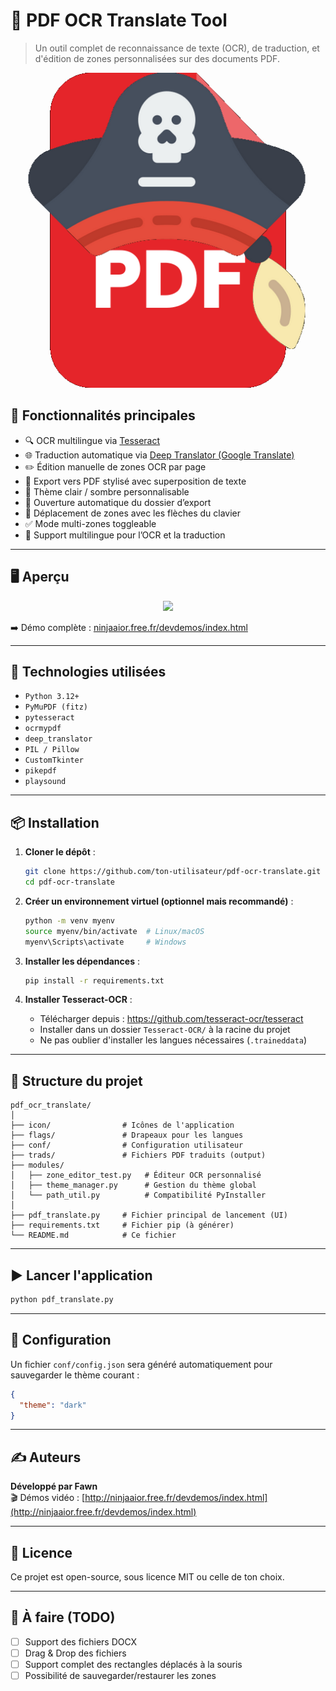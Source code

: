 # 🧾 PDF OCR Translate Tool

> Un outil complet de reconnaissance de texte (OCR), de traduction, et d'édition de zones personnalisées sur des documents PDF.

![Logo](icon/logo.png)

## 🚀 Fonctionnalités principales

- 🔍 OCR multilingue via [Tesseract](https://github.com/tesseract-ocr/tesseract)
- 🌐 Traduction automatique via [Deep Translator (Google Translate)](https://pypi.org/project/deep-translator/)
- ✏️ Édition manuelle de zones OCR par page
- 💾 Export vers PDF stylisé avec superposition de texte
- 🎨 Thème clair / sombre personnalisable
- 📂 Ouverture automatique du dossier d’export
- 📌 Déplacement de zones avec les flèches du clavier
- ✅ Mode multi-zones toggleable
- 💬 Support multilingue pour l’OCR et la traduction

---

## 🖥️ Aperçu

<div align="center">
  <img src="https://ninjaaior.free.fr/devdemos/images/pdf_translate.gif" width="600"/>
</div>

➡️ Démo complète : [ninjaaior.free.fr/devdemos/index.html](http://ninjaaior.free.fr/devdemos/index.html)

---

## 🧰 Technologies utilisées

- `Python 3.12+`
- `PyMuPDF (fitz)`
- `pytesseract`
- `ocrmypdf`
- `deep_translator`
- `PIL / Pillow`
- `CustomTkinter`
- `pikepdf`
- `playsound`

---

## 📦 Installation

1. **Cloner le dépôt** :
   ```bash
   git clone https://github.com/ton-utilisateur/pdf-ocr-translate.git
   cd pdf-ocr-translate
   ```

2. **Créer un environnement virtuel (optionnel mais recommandé)** :
   ```bash
   python -m venv myenv
   source myenv/bin/activate  # Linux/macOS
   myenv\Scripts\activate     # Windows
   ```

3. **Installer les dépendances** :
   ```bash
   pip install -r requirements.txt
   ```

4. **Installer Tesseract-OCR** :
   - Télécharger depuis : https://github.com/tesseract-ocr/tesseract
   - Installer dans un dossier `Tesseract-OCR/` à la racine du projet
   - Ne pas oublier d'installer les langues nécessaires (`.traineddata`)

---

## 📁 Structure du projet

```
pdf_ocr_translate/
│
├── icon/                # Icônes de l'application
├── flags/               # Drapeaux pour les langues
├── conf/                # Configuration utilisateur
├── trads/               # Fichiers PDF traduits (output)
├── modules/
│   ├── zone_editor_test.py   # Éditeur OCR personnalisé
│   ├── theme_manager.py      # Gestion du thème global
│   └── path_util.py          # Compatibilité PyInstaller
│
├── pdf_translate.py     # Fichier principal de lancement (UI)
├── requirements.txt     # Fichier pip (à générer)
└── README.md            # Ce fichier
```

---

## ▶️ Lancer l'application

```bash
python pdf_translate.py
```

---

## 🔧 Configuration

Un fichier `conf/config.json` sera généré automatiquement pour sauvegarder le thème courant :

```json
{
  "theme": "dark"
}
```

---

## ✍️ Auteurs

**Développé par Fawn**  
🎬 Démos vidéo : [http://ninjaaior.free.fr/devdemos/index.html](http://ninjaaior.free.fr/devdemos/index.html)

---

## 📜 Licence

Ce projet est open-source, sous licence MIT ou celle de ton choix.

---

## 📌 À faire (TODO)

- [ ] Support des fichiers DOCX
- [ ] Drag & Drop des fichiers
- [ ] Support complet des rectangles déplacés à la souris
- [ ] Possibilité de sauvegarder/restaurer les zones